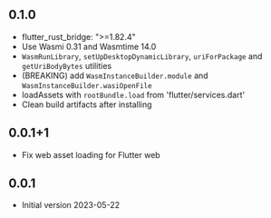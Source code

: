 ## 0.1.0

 - flutter_rust_bridge: ">=1.82.4"
 - Use Wasmi 0.31 and Wasmtime 14.0
 - `WasmRunLibrary`, `setUpDesktopDynamicLibrary`, `uriForPackage` and `getUriBodyBytes` utilities
 - (BREAKING) add `WasmInstanceBuilder.module` and `WasmInstanceBuilder.wasiOpenFile`
 - loadAssets with `rootBundle.load` from 'flutter/services.dart'
 - Clean build artifacts after installing
 
## 0.0.1+1

 - Fix web asset loading for Flutter web

## 0.0.1

 - Initial version 2023-05-22
